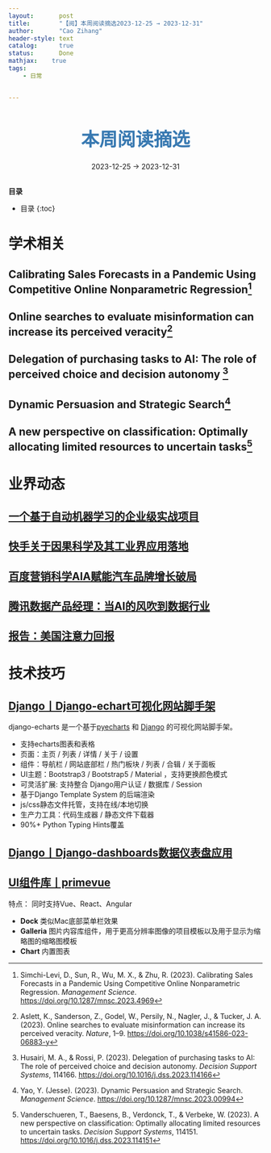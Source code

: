```yaml
---
layout:       post
title:        "【阅】本周阅读摘选2023-12-25 → 2023-12-31"
author:       "Cao Zihang"
header-style: text
catalog:      true
status:		  Done
mathjax: 	true
tags:
    - 日常


---
```


<center style="margin-bottom: 20px; margin-top: 50px"><font color="#3879B1" style="line-height: 1.4;font-weight: 700;font-size: 36px;box-sizing: border-box; ">本周阅读摘选</font></center>

<center style=" margin-bottom: 30px;">2023-12-25 → 2023-12-31</center>

<font style="font-weight: bold;">目录</font>

* 目录
{:toc}

# 学术相关

## Calibrating Sales Forecasts in a Pandemic Using Competitive Online Nonparametric Regression[^1]



## Online searches to evaluate misinformation can increase its perceived veracity[^2]



## Delegation of purchasing tasks to AI: The role of perceived choice and decision autonomy [^3]



## Dynamic Persuasion and Strategic Search[^4]



## A new perspective on classification: Optimally allocating limited resources to uncertain tasks[^5]

# 业界动态

## [一个基于自动机器学习的企业级实战项目](https://mp.weixin.qq.com/s/cDztXoUdM2yfah12Rh2Xjg)



## [快手关于因果科学及其工业界应用落地](https://mp.weixin.qq.com/s/v6gADqCiav8T9-xiOd3Aeg)



## [百度营销科学AIA赋能汽车品牌增长破局](https://mp.weixin.qq.com/s/MHRfZFNTbY0gAeYvMRilMg)



## [腾讯数据产品经理：当AI的风吹到数据行业](https://mp.weixin.qq.com/s/dEBMYDzjVNrLiRvWiELAVQ)



## [报告：美国注意力回报](https://mp.weixin.qq.com/s/eP6dNDMHS1UEC-APbQ21Zg)



# 技术技巧

## [Django丨Django-echart可视化网站脚手架](https://django-echarts.readthedocs.io/)

django-echarts 是一个基于[pyecharts](https://github.com/pyecharts/pyecharts) 和 [Django](https://www.djangoproject.com/) 的可视化网站脚手架。

- 支持echarts图表和表格
- 页面：主页 / 列表 / 详情 / 关于 / 设置
- 组件：导航栏 / 网站底部栏 / 热门板块 / 列表 / 合辑 / 关于面板
- UI主题：Bootstrap3 / Bootstrap5 / Material ，支持更换颜色模式
- 可灵活扩展: 支持整合 Django用户认证 / 数据库 / Session
- 基于Django Template System 的后端渲染
- js/css静态文件托管，支持在线/本地切换
- 生产力工具：代码生成器 / 静态文件下载器
- 90%+ Python Typing Hints覆盖

## [Django丨Django-dashboards数据仪表盘应用](https://wildfish-django-dashboards.readthedocs.io/en/latest/)

## [UI组件库丨primevue](https://primevue.org/)

特点： 同时支持Vue、React、Angular 

- **Dock** 类似Mac底部菜单栏效果
- **Galleria** 图片内容库组件，用于更高分辨率图像的项目模板以及用于显示为缩略图的缩略图模板
- **Chart** 内置图表

[^1]: Simchi-Levi, D., Sun, R., Wu, M. X., & Zhu, R. (2023). Calibrating Sales Forecasts in a Pandemic Using Competitive Online Nonparametric Regression. *Management Science*. https://doi.org/10.1287/mnsc.2023.4969
[^2]: Aslett, K., Sanderson, Z., Godel, W., Persily, N., Nagler, J., & Tucker, J. A. (2023). Online searches to evaluate misinformation can increase its perceived veracity. *Nature*, 1–9. https://doi.org/10.1038/s41586-023-06883-y
[^3]: Husairi, M. A., & Rossi, P. (2023). Delegation of purchasing tasks to AI: The role of perceived choice and decision autonomy. *Decision Support Systems*, 114166. https://doi.org/10.1016/j.dss.2023.114166
[^4]:Yao, Y. (Jesse). (2023). Dynamic Persuasion and Strategic Search. *Management Science*. https://doi.org/10.1287/mnsc.2023.00994

[^5]: Vanderschueren, T., Baesens, B., Verdonck, T., & Verbeke, W. (2023). A new perspective on classification: Optimally allocating limited resources to uncertain tasks. *Decision Support Systems*, 114151. https://doi.org/10.1016/j.dss.2023.114151
